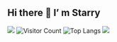 ## Hi there 👋 I’ m Starry


<!--
**starrylixu/starrylixu** is a ✨ _special_ ✨ repository because its `README.md` (this file) appears on your GitHub profile.

Here are some ideas to get you started:

- 🔭 I’m currently working on ...
- 🌱 I’m currently learning ...
- 👯 I’m looking to collaborate on ...
- 🤔 I’m looking for help with ...
- 💬 Ask me about ...
- 📫 How to reach me: ...
- 😄 Pronouns: ...
- ⚡ Fun fact: ...
-->
![](https://github-readme-stats.vercel.app/api?username=starrylixu&show_icons=true&theme=transparent)
![Visitor Count](https://profile-counter.glitch.me/starrylixu/count.svg)
![Top Langs](https://github-readme-stats.vercel.app/api/top-langs/?username=starrylixu&layout=compact&theme=tokyonight)
![](https://github-readme-activity-graph.cyclic.app/graph?username=starrylixu&theme=dracula)



